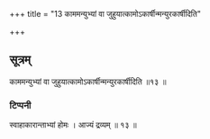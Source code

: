 +++
title = "13 काममन्युभ्यां वा जुहुयात्कामोऽकार्षीन्मन्युरकार्षीदिति"

+++

## सूत्रम्
काममन्युभ्यां वा जुहुयात्कामोऽकार्षीन्मन्युरकार्षीदिति ॥१३ ॥
### टिप्पनी
स्वाहाकारान्ताभ्यां होमः । आज्यं द्रव्यम् ॥ १३ ॥  
